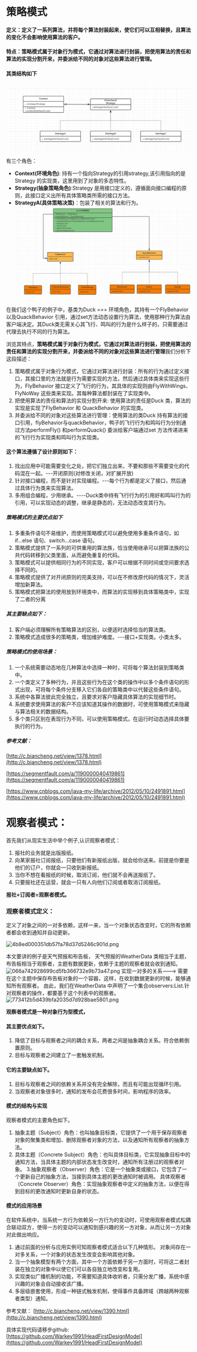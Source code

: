 # 策略模式

#### 定义：定义了一系列算法，并将每个算法封装起来，使它们可以互相替换，且算法的变化不会影响使用算法的客户。

#### 特点：策略模式属于对象行为模式，它通过对算法进行封装，把使用算法的责任和算法的实现分割开来，并委派给不同的对象对这些算法进行管理。

#### 其类结构如下

<img src="https://github.com/Warkey1991/HeadFirstDesignModel/blob/master/images/screenshot-20220504-101112.png"/>

有三个角色：

* **Context(环境角色)**: 持有一个指向Strategy的引用strategy,该引用指向的是Strategy 的实现类，这里用到了对象的多态特性。
* **Strategy(抽象策略角色)**:Strategy 是用接口定义的，遵循面向接口编程的原则，此接口定义出所有具体策略类所需的接口方法。
* **StrategyA(具体策略决策)**：包装了相关的算法和行为。
  <img src="https://github.com/Warkey1991/HeadFirstDesignModel/blob/master/images/screenshot-20220504-101057.png"/>

在我们这个鸭子的例子中，基类为Duck === 环境角色，其持有一个FlyBehavior以及QuackBehavior
引用，通过set方法动态设置行为算法，使用那种行为算法由客户端决定。其Duck类无需关心其飞行、鸣叫的行为是什么样子的，只需要通过代理去执行不同的行为算法。

浏览其特点，**策略模式属于对象行为模式，它通过对算法进行封装，把使用算法的责任和算法的实现分割开来，并委派给不同的对象对这些算法进行管理**我们分析下这段描述：

1. 策略模式属于对象行为模式，它通过对算法进行封装：所有的行为通过定义接口，其接口里的方法就是行为需要实现的方法，然后通过具体类来实现这些行为，FlyBehavior
   接口定义了飞行的行为，其具体的实现则由FlyWithWings、FlyNoWay 这些类来实现。其每种算法都封装在了实现类中。
3. 把使用算法的责任和算法的实现分割开来: 使用算法的责任是Duck 类，算法的实现是实现了FlyBehavior 和 QuackBehavior 的实现类。
4. 并委派给不同的对象对这些算法进行管理：使用算法的类Duck 持有算法的接口引用，flyBehavior与quackBehavior，鸭子的飞行行为和鸣叫行为分别通过方法performFly() 和performQuack()
   委派给客户端通过set 方法传递进来的飞行行为实现类和鸣叫行为实现类。

#### 这个算法遵循了设计原则如下：

1. 找出应用中可能需要变化之处，把它们独立出来，不要和那些不需要变化的代码混在一起。---开闭原则(对修改关闭，对扩展开放)
2. 针对接口编程，而不是针对实现编程。---每个行为都是定义了接口，然后通过具体行为类来实现算法。
3. 多用组合编程，少用继承。----Duck类中持有飞行行为的引用好和鸣叫行为的引用，可以实现动态的调整，继承是静态的，无法动态改变其行为。

##### 策略模式的主要优点如下

1. 多重条件语句不易维护，而使用策略模式可以避免使用多重条件语句，如 if...else 语句、switch...case 语句。
2. 策略模式提供了一系列的可供重用的算法族，恰当使用继承可以把算法族的公共代码转移到父类里面，从而避免重复的代码。
3. 策略模式可以提供相同行为的不同实现，客户可以根据不同时间或空间要求选择不同的。
4. 策略模式提供了对开闭原则的完美支持，可以在不修改原代码的情况下，灵活增加新算法。
5. 策略模式把算法的使用放到环境类中，而算法的实现移到具体策略类中，实现了二者的分离

##### 其主要缺点如下：

1. 客户端必须理解所有策略算法的区别，以便适时选择恰当的算法类。
2. 策略模式造成很多的策略类，增加维护难度。---接口+实现类。小类太多。

##### 策略模式的使用场景：

1. 一个系统需要动态地在几种算法中选择一种时，可将每个算法封装到策略类中。
2. 一个类定义了多种行为，并且这些行为在这个类的操作中以多个条件语句的形式出现，可将每个条件分支移入它们各自的策略类中以代替这些条件语句。
3. 系统中各算法彼此完全独立，且要求对客户隐藏具体算法的实现细节时。
4. 系统要求使用算法的客户不应该知道其操作的数据时，可使用策略模式来隐藏与算法相关的数据结构。
5. 多个类只区别在表现行为不同，可以使用策略模式，在运行时动态选择具体要执行的行为。

##### 参考文献：

[http://c.biancheng.net/view/1378.html](http://c.biancheng.net/view/1378.html)

[https://segmentfault.com/a/1190000040419861](https://segmentfault.com/a/1190000040419861)

[https://www.cnblogs.com/java-my-life/archive/2012/05/10/2491891.html](https://www.cnblogs.com/java-my-life/archive/2012/05/10/2491891.html)

# 观察者模式：
首先我们从现实生活中举个例子,认识观察者模式：
1. 报社的业务就是出版报纸。
2. 向某家报社订阅报纸，只要他们有新报纸出版，就会给你送来。前提是你要是他们的订户，你就会一只收到新报纸。
3. 当你不想在看报纸的时候，取消订阅，他们就不会再送报纸了。
4. 只要报社还在运营，就会一只有人向他们订阅或者取消订阅报纸。

**报社+订阅者=观察者模式。**

### 观察者模式定义：
定义了对象之间的一对多依赖，这样一来，当一个对象状态改变时，它的所有依赖者都会收到通知并自动更新。

![4b8ed000351db57fa78d37d5246c901d.png](evernotecid://C2D45681-3940-498B-AAD6-F756F3B1B5E7/appyinxiangcom/39582949/ENResource/p63)

本文要讲的例子是天气预报和布告板， 天气预报的WeatherData 类相当于主题，布告板相当于观察者，主题有数据更新，依赖于主题的观察者就会收到通知。
![066a742928699cd5fb366732e9b73a47.png](evernotecid://C2D45681-3940-498B-AAD6-F756F3B1B5E7/appyinxiangcom/39582949/ENResource/p64)
实现一对多的关系---> 需要在这个主题中保存布告板对象的一个容器，这样，在收到数据更新的时候，能够通知所有观察者。
由此，我们在WeatherData 中声明了一个集合observers:List<Observer>.针对观察者的操作，都要基于这个列表中的观察者。
![773412b5d439bfa2035d7d928bae5801.png](evernotecid://C2D45681-3940-498B-AAD6-F756F3B1B5E7/appyinxiangcom/39582949/ENResource/p65)

**观察者模式是一种对象行为型模式，**
#### 其主要优点如下。
1. 降低了目标与观察者之间的耦合关系，两者之间是抽象耦合关系。符合依赖倒置原则。
2. 目标与观察者之间建立了一套触发机制。

#### 它的主要缺点如下。
1. 目标与观察者之间的依赖关系并没有完全解除，而且有可能出现循环引用。
2. 当观察者对象很多时，通知的发布会花费很多时间，影响程序的效率。

#### 模式的结构与实现
观察者模式的主要角色如下。
1. 抽象主题（Subject）角色：也叫抽象目标类，它提供了一个用于保存观察者对象的聚集类和增加、删除观察者对象的方法，以及通知所有观察者的抽象方法。
2. 具体主题（Concrete Subject）角色：也叫具体目标类，它实现抽象目标中的通知方法，当具体主题的内部状态发生改变时，通知所有注册过的观察者对象。
   3.抽象观察者（Observer）角色：它是一个抽象类或接口，它包含了一个更新自己的抽象方法，当接到具体主题的更改通知时被调用。
   具体观察者（Concrete Observer）角色：实现抽象观察者中定义的抽象方法，以便在得到目标的更改通知时更新自身的状态。

#### 模式的应用场景
在软件系统中，当系统一方行为依赖另一方行为的变动时，可使用观察者模式松耦合联动双方，使得一方的变动可以通知到感兴趣的另一方对象，从而让另一方对象对此做出响应。

1. 通过前面的分析与应用实例可知观察者模式适合以下几种情形。
   对象间存在一对多关系，一个对象的状态发生改变会影响其他对象。
2. 当一个抽象模型有两个方面，其中一个方面依赖于另一方面时，可将这二者封装在独立的对象中以使它们可以各自独立地改变和复用。
3. 实现类似广播机制的功能，不需要知道具体收听者，只需分发广播，系统中感兴趣的对象会自动接收该广播。
4. 多层级嵌套使用，形成一种链式触发机制，使得事件具备跨域（跨越两种观察者类型）通知。


参考文献：
[http://c.biancheng.net/view/1390.html](http://c.biancheng.net/view/1390.html)

具体实现代码请移步github: [https://github.com/Warkey1991/HeadFirstDesignModel](https://github.com/Warkey1991/HeadFirstDesignModel)

